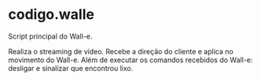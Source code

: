 <a id="module-codigo.walle"></a>

<a id="codigo-walle"></a>

# codigo.walle

Script principal do Wall-e.

Realiza o streaming de vídeo. Recebe a direção do cliente e aplica no movimento do Wall-e. Além de executar os
comandos recebidos do Wall-e: desligar e sinalizar que encontrou lixo.
